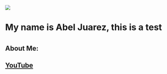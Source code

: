 <img src="New Profile Pic.jpg">

<h1>My name is Abel Juarez, this is a test<h1>

<h2>About Me:<h2>
  
[YouTube](https://www.youtube.com/watch?v=kxWGV5RKNkM)
  
  
